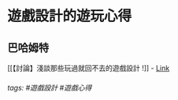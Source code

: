 # 遊戲設計的遊玩心得

## 巴哈姆特
[[【討論】淺談那些玩過就回不去的遊戲設計 !]] - [Link](https://forum.gamer.com.tw/C.php?page=2&bsn=60599&snA=31462&tnum=2)

###### tags: #遊戲設計 #遊戲心得